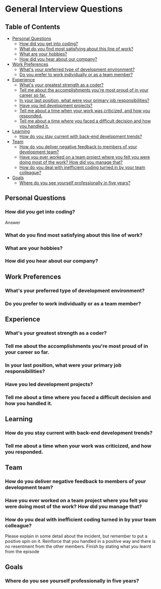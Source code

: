 General Interview Questions
===========================

## Table of Contents
* [Personal Questions](#Personal-Questions)
  * [How did you get into coding?](#How-did-you-get-into-coding)
  * [What do you find most satisfying about this line of work?](#work-satisfaction)
  * [What are your hobbies?](#hobbies)
  * [How did you hear about our company?](#company-exposure)
* [Work Preferences](#work-preferences)
  * [What's your preferred type of development environment?](#preferred-dev-env)
  * [Do you prefer to work individually or as a team member?](#individual-vs-team)
* [Experience](#experience)
  * [What's your greatest strength as a coder?](#greatest-strength)
  * [Tell me about the accomplishments you're most proud of in your career so far.](#accomplishments)
  * [In your last position, what were your primary job responsibilities?](#last-job-responsibilities)
  * [Have you led development projects?](#let-dev-projects)
  * [Tell me about a time when your work was criticized, and how you responded.](#work-criticism)
  * [Tell me about a time where you faced a difficult decision and how you handled it.](#difficult-decision)
* [Learning](#learning)
  * [How do you stay current with back-end development trends?](#staying-current)
* [Team](#team)
  * [How do you deliver negative feedback to members of your development team?](#give-negative-feedback)
  * [Have you ever worked on a team project where you felt you were doing most of the work? How did you manage that?](#most-of-the-work)
  * [How do you deal with inefficient coding turned in by your team colleague?](#inefficient-coding-in-team)
* [Goals](#goals)
  * [Where do you see yourself professionally in five years?](#five-year-outlook)

## Personal Questions

### How did you get into coding?
Answer

### <a name="work-satisfaction"/> What do you find most satisfying about this line of work?

### <a name="hobbies"/> What are your hobbies?

### <a name="company-exposure"/> How did you hear about our company?



## Work Preferences

### <a name="preferred-dev-env"/> What's your preferred type of development environment?

### <a name="individual-vs-team"/> Do you prefer to work individually or as a team member?



## Experience

### <a name="greatest-strength"/> What's your greatest strength as a coder?

### <a name="accomplishments"/> Tell me about the accomplishments you're most proud of in your career so far.

### <a name="last-job-responsibilities"/> In your last position, what were your primary job responsibilities?

### <a name="led-dev-projects"/> Have you led development projects?

### <a name="difficult-decision"/> Tell me about a time where you faced a difficult decision and how you handled it.

## Learning

### <a name="staying-current"/> How do you stay current with back-end development trends?

### <a name="work-criticism"/> Tell me about a time when your work was criticized, and how you responded.


## Team 

### <a name="give-negative-feedback"/> How do you deliver negative feedback to members of your development team?

### <a name="most-of-the-work"/> Have you ever worked on a team project where you felt you were doing most of the work? How did you manage that?

### <a name="inefficient-coding-in-team"/> How do you deal with inefficient coding turned in by your team colleague?

Please explain in some detail about the incident, but remember to put a positive spin on it. Reinforce that you handled in a positive way and there is no resentment from the other members. Finish by stating what you learnt from the episode


## Goals

### <a name="five-year-outlook"/> Where do you see yourself professionally in five years?
